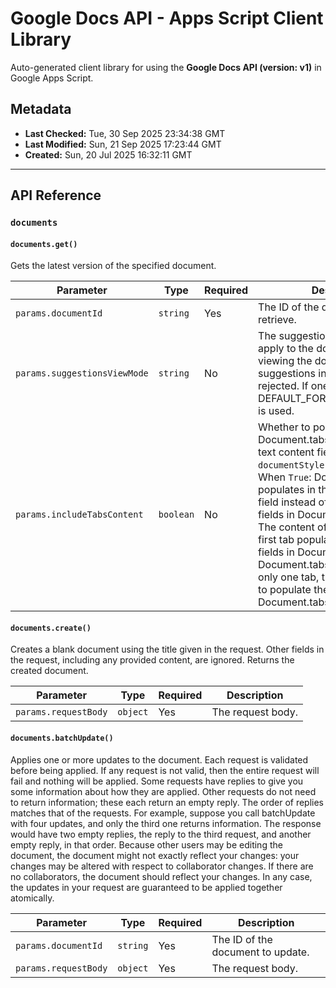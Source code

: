 # Google Docs API - Apps Script Client Library

Auto-generated client library for using the **Google Docs API (version: v1)** in Google Apps Script.

## Metadata

- **Last Checked:** Tue, 30 Sep 2025 23:34:38 GMT
- **Last Modified:** Sun, 21 Sep 2025 17:23:44 GMT
- **Created:** Sun, 20 Jul 2025 16:32:11 GMT



---

## API Reference

### `documents`

#### `documents.get()`

Gets the latest version of the specified document.

| Parameter | Type | Required | Description |
|---|---|---|---|
| `params.documentId` | `string` | Yes | The ID of the document to retrieve. |
| `params.suggestionsViewMode` | `string` | No | The suggestions view mode to apply to the document. This allows viewing the document with all suggestions inline, accepted or rejected. If one is not specified, DEFAULT_FOR_CURRENT_ACCESS is used. |
| `params.includeTabsContent` | `boolean` | No | Whether to populate the Document.tabs field instead of the text content fields like `body` and `documentStyle` on Document. - When `True`: Document content populates in the Document.tabs field instead of the text content fields in Document. - When `False`: The content of the document's first tab populates the content fields in Document excluding Document.tabs. If a document has only one tab, then that tab is used to populate the document content. Document.tabs will be empty. |

#### `documents.create()`

Creates a blank document using the title given in the request. Other fields in the request, including any provided content, are ignored. Returns the created document.

| Parameter | Type | Required | Description |
|---|---|---|---|
| `params.requestBody` | `object` | Yes | The request body. |

#### `documents.batchUpdate()`

Applies one or more updates to the document. Each request is validated before being applied. If any request is not valid, then the entire request will fail and nothing will be applied. Some requests have replies to give you some information about how they are applied. Other requests do not need to return information; these each return an empty reply. The order of replies matches that of the requests. For example, suppose you call batchUpdate with four updates, and only the third one returns information. The response would have two empty replies, the reply to the third request, and another empty reply, in that order. Because other users may be editing the document, the document might not exactly reflect your changes: your changes may be altered with respect to collaborator changes. If there are no collaborators, the document should reflect your changes. In any case, the updates in your request are guaranteed to be applied together atomically.

| Parameter | Type | Required | Description |
|---|---|---|---|
| `params.documentId` | `string` | Yes | The ID of the document to update. |
| `params.requestBody` | `object` | Yes | The request body. |